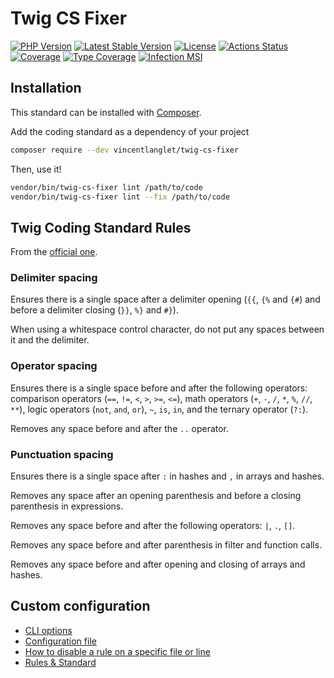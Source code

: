 # Twig CS Fixer

[![PHP Version](http://poser.pugx.org/vincentlanglet/twig-cs-fixer/require/php)](https://packagist.org/packages/vincentlanglet/twig-cs-fixer)
[![Latest Stable Version](http://poser.pugx.org/vincentlanglet/twig-cs-fixer/v)](https://packagist.org/packages/vincentlanglet/twig-cs-fixer)
[![License](http://poser.pugx.org/vincentlanglet/twig-cs-fixer/license)](https://packagist.org/packages/vincentlanglet/twig-cs-fixer)
[![Actions Status](https://github.com/VincentLanglet/Twig-CS-Fixer/workflows/Test/badge.svg)](https://github.com/RobDWaller/csp-generator/actions)
[![Coverage](https://codecov.io/gh/VincentLanglet/Twig-CS-Fixer/branch/main/graph/badge.svg)](https://codecov.io/gh/VincentLanglet/Twig-CS-Fixer/branch/main)
[![Type Coverage](https://shepherd.dev/github/VincentLanglet/Twig-CS-Fixer/coverage.svg)](https://shepherd.dev/github/VincentLanglet/Twig-CS-Fixer)
[![Infection MSI](https://img.shields.io/endpoint?style=flat&url=https%3A%2F%2Fbadge-api.stryker-mutator.io%2Fgithub.com%2FVincentLanglet%2FTwig-CS-Fixer%2Fmain)](https://dashboard.stryker-mutator.io/reports/github.com/VincentLanglet/Twig-CS-Fixer/main)


## Installation

This standard can be installed with [Composer](https://getcomposer.org/).

Add the coding standard as a dependency of your project

```bash
composer require --dev vincentlanglet/twig-cs-fixer
```

Then, use it!

```bash
vendor/bin/twig-cs-fixer lint /path/to/code
vendor/bin/twig-cs-fixer lint --fix /path/to/code
```

## Twig Coding Standard Rules

From the [official one](https://twig.symfony.com/doc/3.x/coding_standards.html).

### Delimiter spacing

Ensures there is a single space after a delimiter opening (`{{`, `{%` and `{#`)
and before a delimiter closing (`}}`, `%}` and `#}`).

When using a whitespace control character, do not put any spaces between it and the delimiter.

### Operator spacing

Ensures there is a single space before and after the following operators:
comparison operators (`==`, `!=`, `<`, `>`, `>=`, `<=`), math operators (`+`, `-`, `/`, `*`, `%`, `//`, `**`),
logic operators (`not`, `and`, `or`), `~`, `is`, `in`, and the ternary operator (`?:`).

Removes any space before and after the `..` operator.

### Punctuation spacing

Ensures there is a single space after `:` in hashes and `,` in arrays and hashes.

Removes any space after an opening parenthesis and before a closing parenthesis in expressions.

Removes any space before and after the following operators: `|`, `.`, `[]`.

Removes any space before and after parenthesis in filter and function calls.

Removes any space before and after opening and closing of arrays and hashes.

## Custom configuration

- [CLI options](docs/command.md)
- [Configuration file](docs/configuration.md)
- [How to disable a rule on a specific file or line](docs/identifiers.md)
- [Rules & Standard](docs/rules.md)
